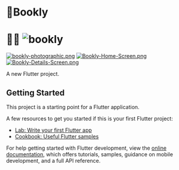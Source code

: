 # 📘Bookly

#  📖📘 ![bookly](https://i.postimg.cc/C5KN6rwS/BOOKLY.png)
[![bookly-photographic.png](https://i.postimg.cc/8PJ1Q701/bookly-photographic.png)](https://postimg.cc/LnSdj8S7)
[![Bookly-Home-Screen.png](https://i.postimg.cc/rmBdY0JC/Bookly-Home-Screen.png)](https://postimg.cc/62h58QFy)
[![Bookly-Details-Screen.png](https://i.postimg.cc/yNSspfrt/Bookly-Details-Screen.png)](https://postimg.cc/GBrWHjRx)

A new Flutter project.

## Getting Started

This project is a starting point for a Flutter application.

A few resources to get you started if this is your first Flutter project:

- [Lab: Write your first Flutter app](https://docs.flutter.dev/get-started/codelab)
- [Cookbook: Useful Flutter samples](https://docs.flutter.dev/cookbook)

For help getting started with Flutter development, view the
[online documentation](https://docs.flutter.dev/), which offers tutorials,
samples, guidance on mobile development, and a full API reference.
